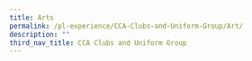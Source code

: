 ```yaml
---
title: Arts
permalink: /pl-experience/CCA-Clubs-and-Uniform-Group/Art/
description: ""
third_nav_title: CCA Clubs and Uniform Group
---
```

